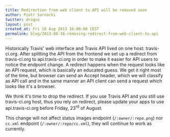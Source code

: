 ```yaml
---
title: Redirection from web client to API will be removed soon
author: Piotr Sarnacki
twitter: drogus
layout: post
created_at: Fri 16 Aug 2013 16:00:00 CEST
permalink: blog/2013-08-16-removing-redirect-from-web-client-to-api
---
```


Historically Travis' web interface and Travis API lived on
one host: travis-ci.org. After splitting the API from the frontend
we set up a redirect from travis-ci.org to api.travis-ci.org in
order to make it easier for API users to notice the endpoint change.
A redirect happens when the request looks like an API request, which is
basically an educated guess. We get it right most of the time, but
browser can send an Accept header, which we will classify as API call
and in the same manner an API client can send a request which looks
like it's a browser.

We think it's time to drop the redirect. If you use Travis API and
you still use travis-ci.org host, thus you rely on redirect, please
update your apps to use api.travis-ci.org
before Friday, 23<sup>rd</sup> of August.

This change will not affect status images endpoint (`/:owner/:repo.png`)
nor `cc.xml` endpoint  (`/:owner/:repo/cc.xml`), they will continue
to work as currently.
